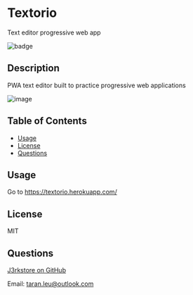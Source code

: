 # Textorio
Text editor progressive web app

![badge](https://img.shields.io/badge/license-MIT-ff69b4)

## Description

PWA text editor built to practice progressive web applications

![image](https://github.com/J3rkStore/textorio/assets/59859758/98bb6e9a-28ea-491a-b680-2c184ab24bac)


## Table of Contents

- [Usage](#usage)
- [License](#license)
- [Questions](#questions)

## Usage

Go to https://textorio.herokuapp.com/

## License

MIT

## Questions

[J3rkstore on GitHub](https://github.com/J3rkstore)

Email: taran.leu@outlook.com
